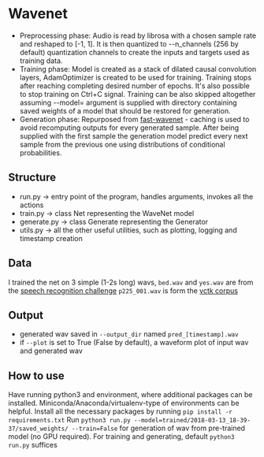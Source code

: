 # Wavenet
- Preprocessing phase: Audio is read by librosa with a chosen sample rate and reshaped to [-1, 1]. It is then quantized to --n_channels (256 by default) quantization channels to create the inputs and targets used as training data.
- Training phase: Model is created as a stack of dilated causal convolution layers, AdamOptimizer is created to be used for training. Training stops after reaching completing desired number of epochs. It's also possible to stop training on Ctrl+C signal. Training can be also skipped altogether assuming --model= argument is supplied with directory containing saved weights of a model that should be restored for generation.
- Generation phase: Repurposed from [fast-wavenet](https://arxiv.org/pdf/1611.09482.pdf) - caching is used to avoid recomputing outputs for every generated sample. After being supplied with the first sample the generation model predict every next sample from the previous one using distributions of conditional probabilities.

## Structure
- run.py -> entry point of the program, handles arguments, invokes all the actions
- train.py -> class Net representing the WaveNet model
- generate.py -> class Generate representing the Generator
- utils.py -> all the other useful utilities, such as plotting, logging and timestamp creation

## Data
I trained the net on 3 simple (1-2s long) wavs, `bed.wav` and `yes.wav` are from the [speech recognition challenge](https://www.kaggle.com/c/tensorflow-speech-recognition-challenge/data) `p225_001.wav` is form the [vctk corpus](http://homepages.inf.ed.ac.uk/jyamagis/page3/page58/page58.html)

## Output
- generated wav saved in `--output_dir` named `pred_[timestamp].wav`
- if `--plot` is set to True (False by default), a waveform plot of input wav and generated wav

## How to use
Have running python3 and environment, where additional packages can be installed. Miniconda/Anaconda/virtualenv-type of environments can be helpful. 
Install all the necessary packages by running `pip install -r requirements.txt`
Run `python3 run.py --model=trained/2018-03-13_18-39-37/saved_weights/ --train=False` for generation of wav from pre-trained model (no GPU required). For training and generating, default `python3 run.py` suffices

